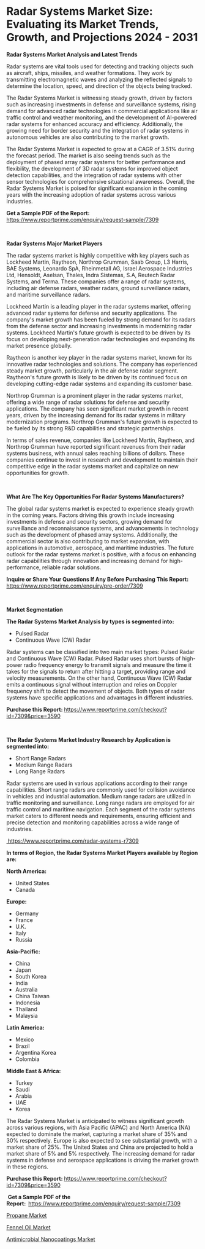 <p><h1>Radar Systems Market Size: Evaluating its Market Trends, Growth, and Projections 2024 - 2031</h1></p><p><strong>Radar Systems Market Analysis and Latest Trends</strong></p>
<p><p>Radar systems are vital tools used for detecting and tracking objects such as aircraft, ships, missiles, and weather formations. They work by transmitting electromagnetic waves and analyzing the reflected signals to determine the location, speed, and direction of the objects being tracked.</p><p>The Radar Systems Market is witnessing steady growth, driven by factors such as increasing investments in defense and surveillance systems, rising demand for advanced radar technologies in commercial applications like air traffic control and weather monitoring, and the development of AI-powered radar systems for enhanced accuracy and efficiency. Additionally, the growing need for border security and the integration of radar systems in autonomous vehicles are also contributing to the market growth.</p><p>The Radar Systems Market is expected to grow at a CAGR of 3.51% during the forecast period. The market is also seeing trends such as the deployment of phased array radar systems for better performance and flexibility, the development of 3D radar systems for improved object detection capabilities, and the integration of radar systems with other sensor technologies for comprehensive situational awareness. Overall, the Radar Systems Market is poised for significant expansion in the coming years with the increasing adoption of radar systems across various industries.</p></p>
<p><strong>Get a Sample PDF of the Report:&nbsp;</strong> <a href="https://www.reportprime.com/enquiry/request-sample/7309">https://www.reportprime.com/enquiry/request-sample/7309</a></p>
<p>&nbsp;</p>
<p><strong>Radar Systems Major Market Players</strong></p>
<p><p>The radar systems market is highly competitive with key players such as Lockheed Martin, Raytheon, Northrop Grumman, Saab Group, L3 Harris, BAE Systems, Leonardo SpA, Rheinmetall AG, Israel Aerospace Industries Ltd, Hensoldt, Aselsan, Thales, Indra Sistemas, S.A, Reutech Radar Systems, and Terma. These companies offer a range of radar systems, including air defense radars, weather radars, ground surveillance radars, and maritime surveillance radars.</p><p>Lockheed Martin is a leading player in the radar systems market, offering advanced radar systems for defense and security applications. The company's market growth has been fueled by strong demand for its radars from the defense sector and increasing investments in modernizing radar systems. Lockheed Martin's future growth is expected to be driven by its focus on developing next-generation radar technologies and expanding its market presence globally.</p><p>Raytheon is another key player in the radar systems market, known for its innovative radar technologies and solutions. The company has experienced steady market growth, particularly in the air defense radar segment. Raytheon's future growth is likely to be driven by its continued focus on developing cutting-edge radar systems and expanding its customer base.</p><p>Northrop Grumman is a prominent player in the radar systems market, offering a wide range of radar solutions for defense and security applications. The company has seen significant market growth in recent years, driven by the increasing demand for its radar systems in military modernization programs. Northrop Grumman's future growth is expected to be fueled by its strong R&D capabilities and strategic partnerships.</p><p>In terms of sales revenue, companies like Lockheed Martin, Raytheon, and Northrop Grumman have reported significant revenues from their radar systems business, with annual sales reaching billions of dollars. These companies continue to invest in research and development to maintain their competitive edge in the radar systems market and capitalize on new opportunities for growth.</p></p>
<p>&nbsp;</p>
<p><strong>What Are The Key Opportunities For Radar Systems Manufacturers?</strong></p>
<p><p>The global radar systems market is expected to experience steady growth in the coming years. Factors driving this growth include increasing investments in defense and security sectors, growing demand for surveillance and reconnaissance systems, and advancements in technology such as the development of phased array systems. Additionally, the commercial sector is also contributing to market expansion, with applications in automotive, aerospace, and maritime industries. The future outlook for the radar systems market is positive, with a focus on enhancing radar capabilities through innovation and increasing demand for high-performance, reliable radar solutions.</p></p>
<p><strong>Inquire or Share Your Questions If Any Before Purchasing This Report:</strong> <a href="https://www.reportprime.com/enquiry/pre-order/7309">https://www.reportprime.com/enquiry/pre-order/7309</a></p>
<p>&nbsp;</p>
<p><strong>Market Segmentation</strong></p>
<p><strong>The Radar Systems Market Analysis by types is segmented into:</strong></p>
<p><ul><li>Pulsed Radar</li><li>Continuous Wave (CW) Radar</li></ul></p>
<p><p>Radar systems can be classified into two main market types: Pulsed Radar and Continuous Wave (CW) Radar. Pulsed Radar uses short bursts of high-power radio frequency energy to transmit signals and measure the time it takes for the signals to return after hitting a target, providing range and velocity measurements. On the other hand, Continuous Wave (CW) Radar emits a continuous signal without interruption and relies on Doppler frequency shift to detect the movement of objects. Both types of radar systems have specific applications and advantages in different industries.</p></p>
<p><strong>Purchase this Report:&nbsp;</strong><a href="https://www.reportprime.com/checkout?id=7309&price=3590">https://www.reportprime.com/checkout?id=7309&price=3590</a></p>
<p>&nbsp;</p>
<p><strong>The Radar Systems Market Industry Research by Application is segmented into:</strong></p>
<p><ul><li>Short Range Radars</li><li>Medium Range Radars</li><li>Long Range Radars</li></ul></p>
<p><p>Radar systems are used in various applications according to their range capabilities. Short range radars are commonly used for collision avoidance in vehicles and industrial automation. Medium range radars are utilized in traffic monitoring and surveillance. Long range radars are employed for air traffic control and maritime navigation. Each segment of the radar systems market caters to different needs and requirements, ensuring efficient and precise detection and monitoring capabilities across a wide range of industries.</p></p>
<p><a href="https://www.reportprime.com/radar-systems-r7309">&nbsp;https://www.reportprime.com/radar-systems-r7309</a></p>
<p><strong>In terms of Region, the Radar Systems Market Players available by Region are:</strong></p>
<p>
    <p> <strong> North America: </strong>
        <ul>
            <li>United States</li>
            <li>Canada</li>
        </ul>
        </p> 
    <p> <strong> Europe: </strong>
        <ul>
            <li>Germany</li>
            <li>France</li>
            <li>U.K.</li>
            <li>Italy</li>
            <li>Russia</li>
        </ul>
        </p> 
    <p> <strong> Asia-Pacific: </strong>
        <ul>
            <li>China</li>
            <li>Japan</li>
            <li>South Korea</li>
            <li>India</li>
            <li>Australia</li>
            <li>China Taiwan</li>
            <li>Indonesia</li>
            <li>Thailand</li>
            <li>Malaysia</li>
        </ul>
        </p> 
    <p> <strong> Latin America: </strong>
        <ul>
            <li>Mexico</li>
            <li>Brazil</li>
            <li>Argentina Korea</li>
            <li>Colombia</li>
        </ul>
        </p> 
    <p> <strong> Middle East & Africa: </strong>
        <ul>
            <li>Turkey</li>
            <li>Saudi</li>
            <li>Arabia</li>
            <li>UAE</li>
            <li>Korea</li>
        </ul>
    </p>
    </p>
<p><p>The Radar Systems Market is anticipated to witness significant growth across various regions, with Asia Pacific (APAC) and North America (NA) expected to dominate the market, capturing a market share of 35% and 30% respectively. Europe is also expected to see substantial growth, with a market share of 25%. The United States and China are projected to hold a market share of 5% and 5% respectively. The increasing demand for radar systems in defense and aerospace applications is driving the market growth in these regions.</p></p>
<p><strong>Purchase this Report: </strong><a href="https://www.reportprime.com/checkout?id=7309&price=3590">https://www.reportprime.com/checkout?id=7309&price=3590</a></p>
<p>&nbsp;<strong>Get a Sample PDF of the Report:&nbsp;&nbsp;</strong><a href="https://www.reportprime.com/enquiry/request-sample/7309">https://www.reportprime.com/enquiry/request-sample/7309</a></p>
<p><strong></strong></p>
<p><p><a href="https://www.linkedin.com/pulse/propane-market-provides-comprehensive-analysis-including-hdyoc?trackingId=xMLfFCiaNIS2lqC9LjBm0Q%3D%3D">Propane Market</a></p><p><a href="https://www.linkedin.com/pulse/fennel-oil-market-size-evaluating-its-trends-growth-projections-md6gc?trackingId=hI%2Fp%2FDfafg9JGysy3z3jKw%3D%3D">Fennel Oil Market</a></p><p><a href="https://www.linkedin.com/pulse/antimicrobial-nanocoatings-market-goal-estimating-size-future-4q4ic?trackingId=bb%2By%2B9qycQ5E4SL7%2BfJBrw%3D%3D">Antimicrobial Nanocoatings Market</a></p></p>